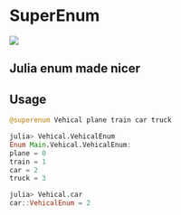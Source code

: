 # SuperEnum

![](https://ci.appveyor.com/api/projects/status/github/kindlychung/SuperEnum.jl?branch=master&svg=true&retina=true)

## Julia enum made nicer

## Usage

```julia
@superenum Vehical plane train car truck

julia> Vehical.VehicalEnum
Enum Main.Vehical.VehicalEnum:
plane = 0
train = 1
car = 2
truck = 3

julia> Vehical.car
car::VehicalEnum = 2
```
